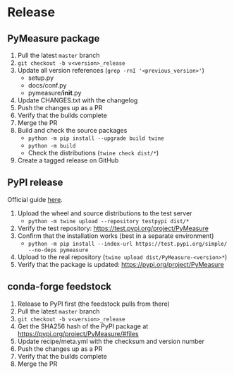 # Release

## PyMeasure package

1. Pull the latest `master` branch
2. `git checkout -b v<version>_release`
3. Update all version references (`grep -rnI '<previous_version>'`)
    - setup.py
    - docs/conf.py
    - pymeasure/__init__.py
4. Update CHANGES.txt with the changelog
5. Push the changes up as a PR
6. Verify that the builds complete
7. Merge the PR
8. Build and check the source packages
    - `python -m pip install --upgrade build twine`
    - `python -m build`
    - Check the distributions (`twine check dist/*`)
9. Create a tagged release on GitHub

## PyPI release

Official guide [here](https://packaging.python.org/en/latest/tutorials/packaging-projects/).

1. Upload the wheel and source distributions to the test server
    - `python -m twine upload --repository testpypi dist/*`
2. Verify the test repository: https://test.pypi.org/project/PyMeasure
3. Confirm that the installation works (best in a separate environment)
    - `python -m pip install --index-url https://test.pypi.org/simple/ --no-deps pymeasure`
4. Upload to the real repository (`twine upload dist/PyMeasure-<version>*`)
5. Verify that the package is updated: https://pypi.org/project/PyMeasure

## conda-forge feedstock

1. Release to PyPI first (the feedstock pulls from there)
2. Pull the latest `master` branch
3. `git checkout -b v<version>_release`
4. Get the SHA256 hash of the PyPI package at https://pypi.org/project/PyMeasure/#files
5. Update recipe/meta.yml with the checksum and version number
6. Push the changes up as a PR
7. Verify that the builds complete
8. Merge the PR

